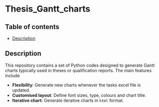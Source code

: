 # Thesis_Gantt_charts


## Table of contents
- [Description](#Description)
## Description
This repository contains a set of Python codes designed to generate Gantt charts typically used in theses or qualification reports. The main features include
* **Flexibility**: Generate new charts whenever the tasks excel file is updated.
* **Customised layout**: Define font sizes, type, colours and chart title.
* **Iterative chart**: Generate iterative charts in `html` format.

